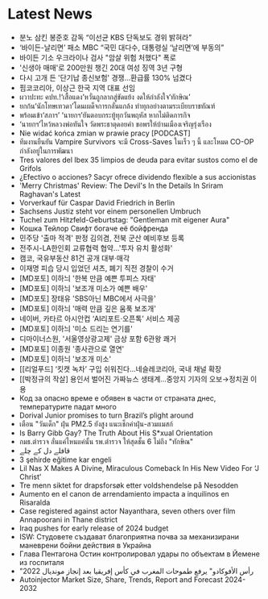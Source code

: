 # Latest News
-  분노 삼킨 봉준호 감독 “이선균 KBS 단독보도 경위 밝혀라”
-  ‘바이든-날리면’ 패소 MBC “국민 대다수, 대통령실 ‘날리면’에 부동의”
-  바이든 기소 우크라이나 검사 "암살 위험 처했다" 폭로
-  '신생아 매매'로 200만원 챙긴 20대 여성 징역 3년 구형
-  다시 고개 든 '단기납 종신보험' 경쟁...환급률 130% 넘겼다
-  핌코코리아, 이상근 한국 지역 대표 선임
-  ผวาปะทะ คปท.!‘เสื้อแดง’หวั่นถูกลากสู่ขัดแย้ง งดให้กำลังใจ‘ทักษิณ’
-  ยกก้น‘นักโทษเทวดา’โดนเผด็จการกลั่นแกล้ง ทำทุกอย่างตามระเบียบราชทัณฑ์
-  พร้อมเข้า‘สภาฯ’ ‘นายกฯ’ยันตอบกระทู้ทุกวันพฤหัส หากไม่ติดภารกิจ
-  ‘นายกฯ’ไหว้หลวงพ่อทันใจ วัดพระธาตุดอยคำ ขอพรให้บ้านเมืองเจริญรุ่งเรือง
-  Nie widać końca zmian w prawie pracy [PODCAST]
-  ทีมงานยืนยัน Vampire Survivors จะมี Cross-Saves ในเร็ว ๆ นี้ และโหมด CO-OP กำลังอยู่ในการพัฒนา
-  Tres valores del Ibex 35 limpios de deuda para evitar sustos como el de Grifols
-  ¿Efectivo o acciones? Sacyr ofrece dividendo flexible a sus accionistas
-  'Merry Christmas' Review: The Devil's In the Details In Sriram Raghavan's Latest
-  Vorverkauf für Caspar David Friedrich in Berlin
-  Sachsens Justiz steht vor einem personellen Umbruch
-  Tuchel zum Hitzfeld-Geburtstag: "Gentleman mit eigener Aura"
-  Кошка Тейлор Свифт богаче её бойфренда
-  민주당 '출마 적격' 판정 김의겸, 전북 군산 예비후보 등록
-  전주시-LA한인회 교류협력 협약…'투자 유치 활성화'
-  캠코, 국유부동산 81건 공개 대부·매각
-  이재명 피습 당시 입었던 셔츠, 폐기 직전 경찰이 수거
-  [MD포토] 이하늬 '한복 만큼 예쁜 투피스 자태'
-  [MD포토] 이하늬 '보조개 미소가 예쁜 배우'
-  [MD포토] 장태유 'SBS아닌 MBC에서 사극을'
-  [MD포토] 이하늬 '매력 만큼 깊은 움푹 보조개'
-  네이버, 카타르 아시안컵 ‘AI리포트·오픈톡’ 서비스 제공
-  [MD포토] 이하늬 '미소 드리는 연기를'
-  디마이너스원, '서울영상광고제' 금상 포함 6관왕 쾌거
-  [MD포토] 이종원 '종사관으로 열연'
-  [MD포토] 이하늬 '보조개 미소'
-  [[리얼푸드] ‘킷캣 녹차’ 구입 쉬워진다…네슬레코리아, 국내 채널 확장
-  [[박정규의 작살] 용인서 벌어진 가짜뉴스 생태계…중앙지 기자의 오보→정치권 이용
-  Код за опасно време е обявен в части от страната днес, температурите падат много
-  Dorival Junior promises to turn Brazil’s plight around
-  เตือน "วันเด็ก" ฝุ่น PM2.5 ยังสูง แนะเช็กค่าฝุ่น-สวมแมสก์
-  Is Barry Gibb Gay? The Truth About His S*xual Orientation
-  กมธ.ตำรวจ​ ลั่นแค่ไหนแค่นั้น รพ.ตำรวจ ให้สุดชั้น 6 ไม่ถึง "ทักษิณ"
-  قافلے دل کے چلے
-  3 şehirde eğitime kar engeli
-  Lil Nas X Makes A Divine, Miraculous Comeback In His New Video For ‘J Christ’
-  Tre menn siktet for drapsforsøk etter voldshendelse på Nesodden
-  Aumento en el canon de arrendamiento impacta a inquilinos en Risaralda
-  Case registered against actor Nayanthara, seven others over film Annapoorani in Thane district
-  Iraq pushes for early release of 2024 budget
-  ISW: Студовете създават благоприятна почва за механизирани маневрени бойни действия в Украйна
-  Глава Пентагона Остин контролировал удары по объектам в Йемене из госпиталя
-  "رأس الأفوكادو" يرفع طموحات المغرب في كأس إفريقيا بعد إنجاز مونديال 2022
-  Autoinjector Market Size, Share, Trends, Report and Forecast 2024-2032
